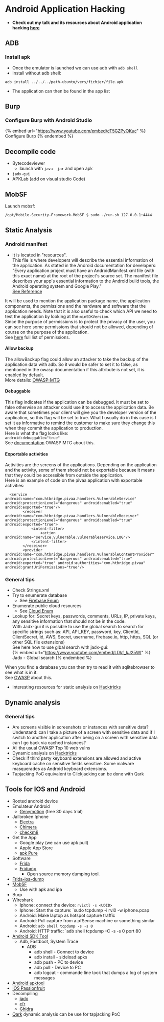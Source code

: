 # Android Application Hacking

- **Check out my talk and its resources about Android application hacking [here](../talks/android-app.md)**

## ADB

### Install apk

- Once the emulator is launched we can use adb with `adb shell`
- Install without adb shell:

```
adb install ../../../path-ubuntu/vers/fichier/file.apk
```

- The application can then be found in the app list 

## Burp

### Configure Burp with Android Studio

{% embed url="https://www.youtube.com/embed/cT5GZPyOKuc" %} Configure Burp {% endembed %} 

## Decompile code

- Bytecodeviewer 
  - launch with `java -jar` and open apk
- `jadx-gui `
- APKLab (add on visual studio Code)

## MobSF

Launch mobsf:

```bash
/opt/Mobile-Security-Framework-MobSF $ sudo ./run.sh 127.0.0.1:4444
```

## Static Analysis

### Android manifest

- It is located in "resources".  
This file is where developers will describe the essential information of the application. As stated in the Android documentation for developers:
"Every application project must have an AndroidManifest.xml file (with this exact name) at the root of the project's source set. The manifest file describes your app's essential information to the Android build tools, the Android operating system and Google Play."  
[See Reference](https://developer.android.com/guide/topics/manifest/manifest-intro)  

It will be used to mention the application package name, the application components, the permissions and the hardware and software that the application needs.
Note that it is also useful to check which API we need to test the application by looking at the `minSDKVersion`.  
Since the purpose of permissions is to protect the privacy of the user, you can see here some permissions that should not be allowed, depending of course on the purpose of the application.  
See [here](https://developer.android.com/reference/android/Manifest.permission ) full list of permissions.  

#### Allow backup

The allowBackup flag could allow an attacker to take the backup of the application data with adb. So it would be safer to set it to false, as mentioned in the owasp documentation if this attribute is not set, it is enabled by default.  
More details: [OWASP-MTG](https://github.com/OWASP/owasp-mstg/blob/8d67a609ecd095d1bb00aa6a3e211791af5642e8/Document/0x05d-Testing-Data-Storage.md#static-analysis-7)

#### Debuggable

This flag indicates if the application can be debugged. It must be set to false otherwise an attacker could use it to access the application data.
Be aware that sometimes your client will give you the developer version of the application, so this flag will be set to true.
What I usually do in this case is I set it as informative to remind the customer to make sure they change this when they commit the application to production.  
Here is what the flag looks like:  
`android:debuggable="true"`  
See [documentation](https://github.com/OWASP/owasp-mstg/blob/53ebd2ccc428623df7eaf2361d44b2e7e31c05b9/Document/0x05i-Testing-Code-Quality-and-Build-Settings.md#testing-whether-the-app-is-debuggable-mstg-code-2 ) OWASP MTG about this.  

#### Exportable activities

Activities are the screens of the applications. Depending on the application and the activity, some of them should not be exportable because it means that they could be accessible from outside the application.  
Here is an example of code on the pivaa application with exportable activities:  
```
  <service android:name="com.htbridge.pivaa.handlers.VulnerableService" android:protectionLevel="dangerous" android:enabled="true" android:exported="true"/>
        <receiver android:name="com.htbridge.pivaa.handlers.VulnerableReceiver" android:protectionLevel="dangerous" android:enabled="true" android:exported="true">
            <intent-filter>
                <action android:name="service.vulnerable.vulnerableservice.LOG"/>
            </intent-filter>
        </receiver>
        <provider android:name="com.htbridge.pivaa.handlers.VulnerableContentProvider" android:protectionLevel="dangerous" android:enabled="true" android:exported="true" android:authorities="com.htbridge.pivaa" android:grantUriPermissions="true"/>
```

### General tips

- Check Strings.xml
- Try to enumerate database
    - See [Firebase Enum](https://github.com/Sambal0x/firebaseEnum)
- Enumerate public cloud resources
    - See [Cloud Enum](https://github.com/initstring/cloud_enum)
- Lookup for: Secret keys, passwords, comments, URLs, IP, private keys, any sensitive information that should not be in the code.  
With Jadx-gui it is possible to use the global search to search for specific strings such as: API, API_KEY, password, key, ClientId, ClientSecret, id, AWS, Secret, username, firebase.io, http, https, SQL (or other SQL file extensions)  
See here how to use glbal search with jadx-gui:  
{% embed url="https://www.youtube.com/embed/LDkf_kJ25WI" %} Jadx - Global search {% endembed %}  

When you find a database you can then try to read it with sqlitebrowser to see what is in it.  
See [OWASP](https://github.com/HTBridge/pivaa#cleartext-sqlite-database) about this.  

- Interesting resources for static analysis on [Hacktricks](https://book.hacktricks.xyz/mobile-apps-pentesting/android-app-pentesting#static-analysis)

## Dynamic analysis

### General tips 

- Are screens visible in screenshots or instances with sensitive data? Understand: can I take a picture of a screen with sensitive data and if I switch to another application after being on a screen with sensitive data can I go back via cached instances?
- All the usual OWASP Top 10 web vulns
- Dynamic analysis on [Hacktricks](https://book.hacktricks.xyz/mobile-apps-pentesting/android-app-pentesting#dynamic-analysis)
- Check if third party keyboard extensions are allowed and active keyboard cache on sensitive fields
sensitive. Some malware masquerades as Android keyboard extensions.
- Tapjacking PoC equivalent to Clickjacking can be done with Qark

## Tools for IOS and Android

- Rooted android device
- Émulateur Android
    - [Genymotion](https://www.genymotion.com) (free 30 days trial)
- Jailbroken Iphone
    - [Electra](https://coolstar.org/electra)
    - [Chimera](https://chimera.sh)
    - [checkm8](https://github.com/axi0mX/ipwndfu)
- Get the App
    - Google play (we can use apk pull)
    - Apple App Store
    - [apk Pure](https://apkpure.com) 
- Software
    - [Frida](https://www.frida.re)
    - [Fridump](https://github.com/Nightbringer21/fridump)
        - Open source memory dumping tool.
- [Frida-ios-dump](https://github.com/AloneMonkey/frida-ios-dump)
- [MobSF](https://github.com/MobSF/Mobile-Security-Framework-MobSF)
    - Use with apk and ipa
- Burp
- Wireshark
    - Iphone: connect the device: `rvictl -s <UDID>`
    - Iphone: Start the capture: `sudo tcpdump -i rvi0 -w iphone.pcap
    - Android: Make laptop as hotspot capture traffic
    - Android: Pull capture from a pfSense machine or something similar
    - Android: `adb shell tcpdump -s -s 0`
    - Android: HTTP traffic: `adb shell tcpdump -C -s -s 0 port 80
- [Android SDK Tool](https://developer.android.com/studio/releases/platforms.hml)
    - Adb, Fastboot, System Trace
        - ADB
            - adb shell -  Connect to device
            - adb install - sideload apks
            - adb push - PC to device
            - adb pull - Device to PC
            - adb logcat - commande line took that dumps a log of system messages
- [Android apktool](https://ibotpeaches.github.com/Apktool/)
- [IOS Passionfruit](https://github.com/chaitin/passionfruit)
- Decompiling
    - [jadx](https://github.com/skylot/jadx)
    - [cfr](https://www.benf.org/other/cfr)
    - [Ghidra](https://www.nsa.gov/resources/everyone/ghidra/)
- [Qark](https://github.com/linkedin/qark) dynamic analysis can be use for tapjacking PoC
